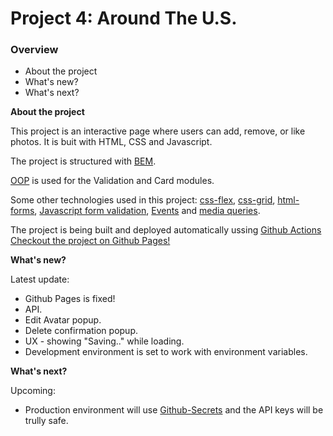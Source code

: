 # Project 4: Around The U.S.

### Overview

* About the project
* What's new?
* What's next?

**About the project**

This project is an interactive page where users can add, remove, or like photos. It is buit with HTML, CSS and Javascript.

The project is structured with [BEM](https://en.bem.info/).

[OOP](https://en.wikipedia.org/wiki/Object-oriented_programming) is used for the Validation and Card modules.

Some other technologies used in this project: [css-flex](https://developer.mozilla.org/en-US/docs/Web/CSS/CSS_Flexible_Box_Layout/Basic_Concepts_of_Flexbox), [css-grid](https://developer.mozilla.org/en-US/docs/Web/CSS/CSS_Grid_Layout/Basic_Concepts_of_Grid_Layout), [html-forms](https://developer.mozilla.org/en-US/docs/Learn/Forms), [Javascript form validation](https://developer.mozilla.org/en-US/docs/Learn/Forms/Form_validation), [Events](https://developer.mozilla.org/en-US/docs/Web/Events) and [media queries](https://developer.mozilla.org/en-US/docs/Web/CSS/@media).


The project is being built and deployed automatically ussing [Github Actions](https://github.com/JamesIves/github-pages-deploy-action)
[Checkout the project on Github Pages!](https://bar-amit.github.io/web_project_4/)

**What's new?**

Latest update:

* Github Pages is fixed!
* API.
* Edit Avatar popup.
* Delete confirmation popup.
* UX - showing "Saving.." while loading.
* Development environment is set to work with environment variables.

**What's next?**

Upcoming:

* Production environment will use [Github-Secrets](https://docs.github.com/en/actions/security-guides/encrypted-secrets) and the API keys will be trully safe.

